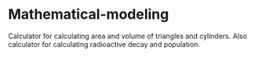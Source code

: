 # Mathematical-modeling
Calculator for calculating area and volume of triangles and cylinders. Also calculator for calculating radioactive decay and population.
